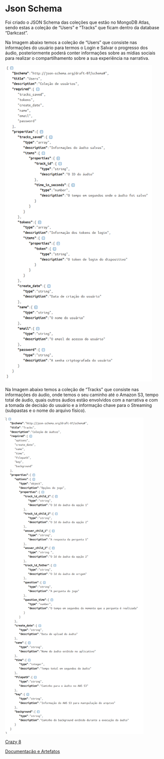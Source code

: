 # Json Schema

Foi criado o JSON Schema das coleções que estão no MongoDB Atlas, sendo estas a coleção de “Users” e “Tracks” que ficam dentro da database “Darkcast”.

Na Imagem abaixo temos a coleção de “Users” que consiste nas informações do usuário para termos o Login e Salvar o progresso dos áudio, posteriormente poderá conter informações sobre as mídias sociais para realizar o compartilhamento sobre a sua experiência na narrativa.

![Fonte: Desenvolvido pela autora do projeto](../.gitbook/assets/1-1_jxnumxvbyyv2uacl4nqa.png)

Na Imagem abaixo temos a coleção de “Tracks” que consiste nas informações do áudio, onde temos o seu caminho até o Amazon S3, tempo total de áudio, quais outros áudios estão envolvidos com a narrativa e com a tomada de decisão do usuário e a informação chave para o Streaming \(subpastas e o nome do arquivo físico\).

![Fonte: Desenvolvido pela autora do projeto](../.gitbook/assets/1-jp5fij40s5a_mc_rcv-p3a.png)

[Crazy 8](crazy-8.md)

[Documentação e Artefatos](../)


